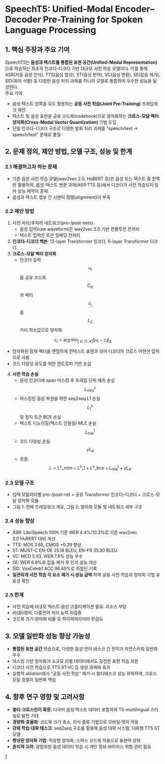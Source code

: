 # SpeechT5: Unified-Modal Encoder–Decoder Pre-Training for Spoken Language Processing

## 1. 핵심 주장과 주요 기여  
SpeechT5는 **음성과 텍스트를 통합된 표현 공간(Unified-Modal Representation)** 으로 학습하는 최초의 인코더–디코더 기반 대규모 사전 학습 모델이다. 이를 통해 ASR(자동 음성 인식), TTS(음성 합성), ST(음성 번역), VC(음성 변환), SE(잡음 제거), SID(화자 식별) 등 다양한 음성 처리 과제를 하나의 모델로 통합하여 우수한 성능을 달성한다.  
주요 기여:  
- 음성·텍스트 양쪽을 모두 활용하는 **공동 사전 학습(Joint Pre-Training)** 프레임워크 제안  
- 텍스트 및 음성 표현을 공유 코드북(codebook)으로 양자화하는 **크로스-모달 벡터 양자화(Cross-Modal Vector Quantization)** 기법 도입  
- 단일 인코더–디코더 구조로 다양한 발화 처리 과제를 “speech/text → speech/text” 문제로 통일  

## 2. 문제 정의, 제안 방법, 모델 구조, 성능 및 한계  
### 2.1 해결하고자 하는 문제  
- 기존 음성 사전 학습 모델(wav2vec 2.0, HuBERT 등)은 음성 또는 텍스트 중 한쪽만 활용하여, 음성-텍스트 변환 과제(ASR·TTS 등)에서 디코더가 사전 학습되지 않아 성능 제약이 존재  
- 음성과 텍스트 정보 간 시맨틱 정렬(alignment)이 부족  

### 2.2 제안 방법  
1) 사전 처리/후처리 네트워크(pre-/post-nets):  
   - 음성 입력(raw waveform)은 wav2vec 2.0 기반 컨볼루션 전처리  
   - 텍스트 입력은 토큰 임베딩 전처리  
2) **인코더–디코더 백본**: 12-layer Transformer 인코더, 6-layer Transformer 디코더  
3) **크로스-모달 벡터 양자화**  
   - 인코더 출력 $$u_i$$를 공유 코드북 $$C_K$$의 벡터 $$c_j$$ 중 $$L_2$$ 거리 최소값으로 양자화:  

$$\displaystyle c_i = \arg\min_{j\in[1..K]} \|u_i - c_j\|_2$$  
   
   - 양자화된 잠재 벡터를 랜덤하게 컨텍스트 표현과 섞어 디코더의 크로스 어텐션 입력으로 사용  
   - 코드 다양성 유도를 위한 엔트로피 기반 손실  
4) **사전 학습 손실**:  
   - 음성 인코더에 span 마스킹 후 프레임 단위 예측 손실 $$L^\text{s}_\text{mlm}$$  
   - 마스킹된 음성 복원을 위한 seq2seq L1 손실 $$L^\text{s}_1$$ 및 정지 토큰 BCE 손실  
   - 텍스트 디노이징(텍스트 인필링) MLE 손실 $$L^\text{t}_\text{mle}$$  
   - 코드 다양성 손실 $$\gamma L_d$$  
   - 최종: $$\displaystyle L = L^\text{s}\_\text{mlm} + L^\text{s}\_1 + L^\text{s}\_\text{bce} + L^\text{t}_\text{mle} + \gamma L_d$$  

### 2.3 모델 구조  
- 입력 모달리티별 pre-/post-net + 공유 Transformer 인코더–디코더 + 크로스-모달 양자화 모듈  
- 그림 1: 전체 프레임워크 개요, 그림 2: 양자화 모듈 및 네트워크 세부 구조  

### 2.4 성능 향상  
- ASR: LibriSpeech 100h 기준 WER 4.4%/10.3%로 기존 wav2vec 2.0·HuBERT 대비 개선  
- TTS: MOS 3.65, CMOS +0.29 향상  
- ST: MUST-C EN–DE 25.18 BLEU, EN–FR 35.30 BLEU  
- VC: MCD 5.93, WER 7.8% 성능 우수  
- SE: WER 8.9%로 잡음 제거 후 인식 성능 개선  
- SID: VoxCeleb1 ACC 96.49%로 최첨단 기록  
- **일관되게 사전 학습 각 요소 제거 시 성능 급락** 하여 공동 사전 학습과 양자화 기법 유효성 확인  

### 2.5 한계  
- 사전 학습에 대규모 텍스트·음성 코옵티케이션 필요: 리소스 부담  
- 비(非)영어, 다중언어 처리 능력 미검증  
- 코드북 크기·양자화 비율 등 하이퍼파라미터 민감도  

## 3. 모델 일반화 성능 향상 가능성  
- **통합된 표현 공간** 학습으로, 다양한 음성·언어 태스크 간 전이가 자연스러워 일반화 우수  
- 마스킹 기반 양자화가 소규모 라벨 데이터에서도 강건한 표현 학습 지원  
- 디코더 사전 학습으로 TTS·ST·VC 등 생성 과제에 효과  
- 실험적 ablation에서 “공동 사전 학습” 제거 시 멀티태스크 성능 하락하여, 크로스 모달 정렬이 일반화 핵심  

## 4. 향후 연구 영향 및 고려사항  
- **멀티·크로스언어 확장**: 다국어 음성·텍스트 데이터 포함하여 T5-multilingual 스타일로 발전 기대  
- **경량화·효율화**: 코드북 크기 축소, 지식 증류 기법으로 모바일·엣지 적용  
- **강화 학습·대화 태스크**: seq2seq 구조를 활용해 음성 대화 시스템, 대화형 TTS·ST 모델  
- **향상된 양자화 기법**: 적응형 양자화, 스파스 코드북 적용으로 표현력 강화  
- **윤리적 고려**: 광범위한 음성 데이터 학습 시 개인 정보·바이어스 위험 관리 필요

[1](https://ppl-ai-file-upload.s3.amazonaws.com/web/direct-files/attachments/22370781/2866a8fc-ba48-4dc0-af69-6236c2a58672/2110.07205v3.pdf)
